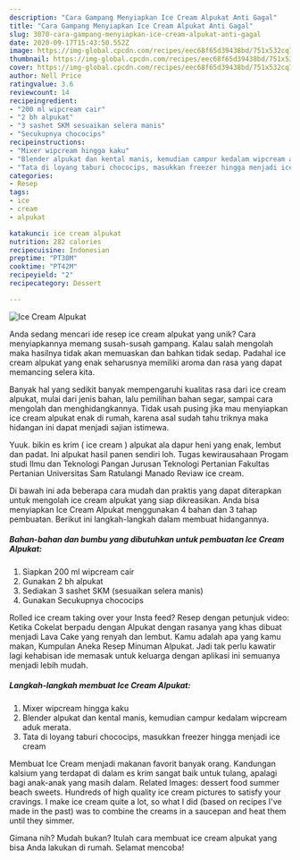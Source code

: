 ```yaml
---
description: "Cara Gampang Menyiapkan Ice Cream Alpukat Anti Gagal"
title: "Cara Gampang Menyiapkan Ice Cream Alpukat Anti Gagal"
slug: 3070-cara-gampang-menyiapkan-ice-cream-alpukat-anti-gagal
date: 2020-09-17T15:43:50.552Z
image: https://img-global.cpcdn.com/recipes/eec68f65d39438bd/751x532cq70/ice-cream-alpukat-foto-resep-utama.jpg
thumbnail: https://img-global.cpcdn.com/recipes/eec68f65d39438bd/751x532cq70/ice-cream-alpukat-foto-resep-utama.jpg
cover: https://img-global.cpcdn.com/recipes/eec68f65d39438bd/751x532cq70/ice-cream-alpukat-foto-resep-utama.jpg
author: Nell Price
ratingvalue: 3.6
reviewcount: 14
recipeingredient:
- "200 ml wipcream cair"
- "2 bh alpukat"
- "3 sashet SKM sesuaikan selera manis"
- "Secukupnya chococips"
recipeinstructions:
- "Mixer wipcream hingga kaku"
- "Blender alpukat dan kental manis, kemudian campur kedalam wipcream aduk merata."
- "Tata di loyang taburi chococips, masukkan freezer hingga menjadi ice cream"
categories:
- Resep
tags:
- ice
- cream
- alpukat

katakunci: ice cream alpukat 
nutrition: 282 calories
recipecuisine: Indonesian
preptime: "PT30M"
cooktime: "PT42M"
recipeyield: "2"
recipecategory: Dessert

---
```



![Ice Cream Alpukat](https://img-global.cpcdn.com/recipes/eec68f65d39438bd/751x532cq70/ice-cream-alpukat-foto-resep-utama.jpg)

Anda sedang mencari ide resep ice cream alpukat yang unik? Cara menyiapkannya memang susah-susah gampang. Kalau salah mengolah maka hasilnya tidak akan memuaskan dan bahkan tidak sedap. Padahal ice cream alpukat yang enak seharusnya memiliki aroma dan rasa yang dapat memancing selera kita.

Banyak hal yang sedikit banyak mempengaruhi kualitas rasa dari ice cream alpukat, mulai dari jenis bahan, lalu pemilihan bahan segar, sampai cara mengolah dan menghidangkannya. Tidak usah pusing jika mau menyiapkan ice cream alpukat enak di rumah, karena asal sudah tahu triknya maka hidangan ini dapat menjadi sajian istimewa.

Yuuk. bikin es krim ( ice cream ) alpukat ala dapur heni yang enak, lembut dan padat. Ini alpukat hasil panen sendiri loh. Tugas kewirausahaan Progam studi Ilmu dan Teknologi Pangan Jurusan Teknologi Pertanian Fakultas Pertanian Universitas Sam Ratulangi Manado Reviaw ice cream.


Di bawah ini ada beberapa cara mudah dan praktis yang dapat diterapkan untuk mengolah ice cream alpukat yang siap dikreasikan. Anda bisa menyiapkan Ice Cream Alpukat menggunakan 4 bahan dan 3 tahap pembuatan. Berikut ini langkah-langkah dalam membuat hidangannya.

<!--inarticleads1-->

##### Bahan-bahan dan bumbu yang dibutuhkan untuk pembuatan Ice Cream Alpukat:

1. Siapkan 200 ml wipcream cair
1. Gunakan 2 bh alpukat
1. Sediakan 3 sashet SKM (sesuaikan selera manis)
1. Gunakan Secukupnya chococips


Rolled ice cream taking over your Insta feed? Resep dengan petunjuk video: Ketika Cokelat berpadu dengan Alpukat dengan rasanya yang khas dibuat menjadi Lava Cake yang renyah dan lembut. Kamu adalah apa yang kamu makan, Kumpulan Aneka Resep Minuman Alpukat. Jadi tak perlu kawatir lagi kehabisan ide memasak untuk keluarga dengan aplikasi ini semuanya menjadi lebih mudah. 

<!--inarticleads2-->

##### Langkah-langkah membuat Ice Cream Alpukat:

1. Mixer wipcream hingga kaku
1. Blender alpukat dan kental manis, kemudian campur kedalam wipcream aduk merata.
1. Tata di loyang taburi chococips, masukkan freezer hingga menjadi ice cream


Membuat Ice Cream menjadi makanan favorit banyak orang. Kandungan kalsium yang terdapat di dalam es krim sangat baik untuk tulang, apalagi bagi anak-anak yang masih dalam. Related Images: dessert food summer beach sweets. Hundreds of high quality ice cream pictures to satisfy your cravings. I make ice cream quite a lot, so what I did (based on recipes I&#39;ve made in the past) was to combine the creams in a saucepan and heat them until they simmer. 

Gimana nih? Mudah bukan? Itulah cara membuat ice cream alpukat yang bisa Anda lakukan di rumah. Selamat mencoba!
